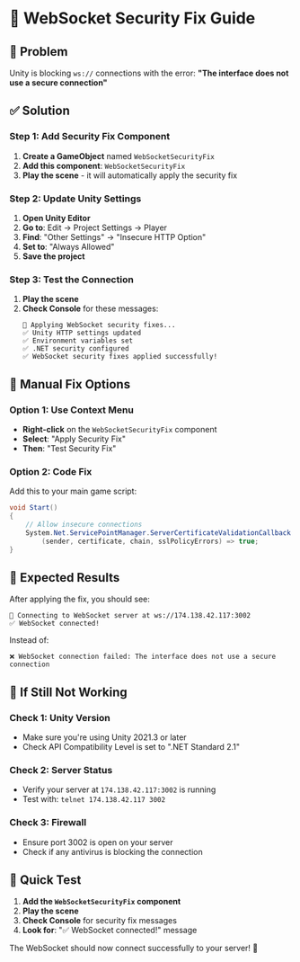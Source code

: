 # 🔧 WebSocket Security Fix Guide

## 🚨 Problem
Unity is blocking `ws://` connections with the error: **"The interface does not use a secure connection"**

## ✅ Solution

### Step 1: Add Security Fix Component
1. **Create a GameObject** named `WebSocketSecurityFix`
2. **Add this component**: `WebSocketSecurityFix`
3. **Play the scene** - it will automatically apply the security fix

### Step 2: Update Unity Settings
1. **Open Unity Editor**
2. **Go to**: Edit → Project Settings → Player
3. **Find**: "Other Settings" → "Insecure HTTP Option"
4. **Set to**: "Always Allowed"
5. **Save the project**

### Step 3: Test the Connection
1. **Play the scene**
2. **Check Console** for these messages:
   ```
   🔧 Applying WebSocket security fixes...
   ✅ Unity HTTP settings updated
   ✅ Environment variables set
   ✅ .NET security configured
   ✅ WebSocket security fixes applied successfully!
   ```

## 🔧 Manual Fix Options

### Option 1: Use Context Menu
- **Right-click** on the `WebSocketSecurityFix` component
- **Select**: "Apply Security Fix"
- **Then**: "Test Security Fix"

### Option 2: Code Fix
Add this to your main game script:
```csharp
void Start()
{
    // Allow insecure connections
    System.Net.ServicePointManager.ServerCertificateValidationCallback = 
        (sender, certificate, chain, sslPolicyErrors) => true;
}
```

## 🎯 Expected Results

After applying the fix, you should see:
```
🔗 Connecting to WebSocket server at ws://174.138.42.117:3002
✅ WebSocket connected!
```

Instead of:
```
❌ WebSocket connection failed: The interface does not use a secure connection
```

## 🐛 If Still Not Working

### Check 1: Unity Version
- Make sure you're using Unity 2021.3 or later
- Check API Compatibility Level is set to ".NET Standard 2.1"

### Check 2: Server Status
- Verify your server at `174.138.42.117:3002` is running
- Test with: `telnet 174.138.42.117 3002`

### Check 3: Firewall
- Ensure port 3002 is open on your server
- Check if any antivirus is blocking the connection

## 🚀 Quick Test

1. **Add the `WebSocketSecurityFix` component**
2. **Play the scene**
3. **Check Console** for security fix messages
4. **Look for**: "✅ WebSocket connected!" message

The WebSocket should now connect successfully to your server! 🎉
